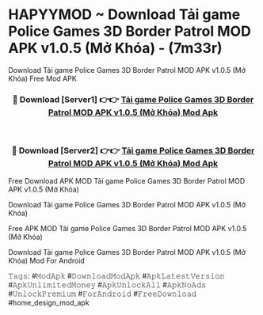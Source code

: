 # HAPYYMOD ~ Download Tải game Police Games 3D Border Patrol MOD APK v1.0.5 (Mở Khóa) - (7m33r)
Download Tải game Police Games 3D Border Patrol MOD APK v1.0.5 (Mở Khóa) Free Mod APK

<div align="center">
<h3>🔴 Download [Server1] 👉👉 <a href="https://apk-comot.site?title=Tải_game_Police_Games_3D_Border_Patrol_MOD_APK_v1.0.5_(Mở_Khóa)">Tải game Police Games 3D Border Patrol MOD APK v1.0.5 (Mở Khóa) Mod Apk</a></h3><br>

<h3>🔴 Download [Server2] 👉👉 <a href="https://apk-comot.site?title=Tải_game_Police_Games_3D_Border_Patrol_MOD_APK_v1.0.5_(Mở_Khóa)">Tải game Police Games 3D Border Patrol MOD APK v1.0.5 (Mở Khóa) Mod Apk</a></h3>
</div>


Free Download APK MOD Tải game Police Games 3D Border Patrol MOD APK v1.0.5 (Mở Khóa)

Download Tải game Police Games 3D Border Patrol MOD APK v1.0.5 (Mở Khóa) 

Free APK MOD Tải game Police Games 3D Border Patrol MOD APK v1.0.5 (Mở Khóa) 

Download Tải game Police Games 3D Border Patrol MOD APK v1.0.5 (Mở Khóa) Mod For Android

𝚃𝚊𝚐𝚜: #𝙼𝚘𝚍𝙰𝚙𝚔 #𝙳𝚘𝚠𝚗𝚕𝚘𝚊𝚍𝙼𝚘𝚍𝙰𝚙𝚔 #𝙰𝚙𝚔𝙻𝚊𝚝𝚎𝚜𝚝𝚅𝚎𝚛𝚜𝚒𝚘𝚗 #𝙰𝚙𝚔𝚄𝚗𝚕𝚒𝚖𝚒𝚝𝚎𝚍𝙼𝚘𝚗𝚎𝚢 #𝙰𝚙𝚔𝚄𝚗𝚕𝚘𝚌𝚔𝙰𝚕𝚕 #𝙰𝚙𝚔𝙽𝚘𝙰𝚍𝚜 #𝚄𝚗𝚕𝚘𝚌𝚔𝙿𝚛𝚎𝚖𝚒𝚞𝚖 #𝙵𝚘𝚛𝙰𝚗𝚍𝚛𝚘𝚒𝚍 #𝙵𝚛𝚎𝚎𝙳𝚘𝚠𝚗𝚕𝚘𝚊𝚍 #home_design_mod_apk